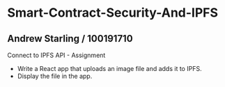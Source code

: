 # Smart-Contract-Security-And-IPFS

Andrew Starling / 100191710
---------------------------

Connect to IPFS API - Assignment

* Write a React app that uploads an image file and adds it to IPFS.
* Display the file in the app.
